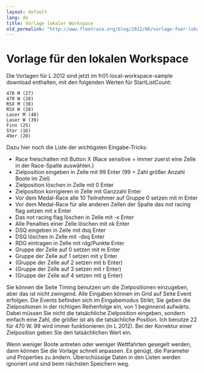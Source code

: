 ```yaml
---
layout: default
lang: de
title: Vorlage lokaler Workspace
old_permalink: "http://www.fleetrace.org/blog/2012/06/vorlage-fuer-lokalen-workspace/"
---
```


<h1>Vorlage für den lokalen Workspace</h1>

Die Vorlagen für L 2012 sind jetzt im fr01-local-workspace-sample download 
enthalten, mit den folgenden Werten für StartListCount:
```
470 M (27)
470 W (20)
RSX M (38)
RSX W (28)
Laser M (48)
Laser W (39)
Finn (25)
Star (16)
49er (20)
```

Dazu hier noch die Liste der wichtigsten Eingabe-Tricks:

- Race freischalten mit Button X (Race sensitive = immer zuerst eine Zelle in der Race-Spalte auswählen.)
- Zielposition eingeben in Zelle mit 99 Enter (99 = Zahl größer Anzahl Boote im Ziel)
- Zielposition löschen in Zelle mit 0 Enter
- Zielposition korrigieren in Zelle mit Ganzzahl Enter
- Vor dem Medal-Race alle 10 Teilnehmer auf Gruppe 0 setzen mit m Enter
- Vor dem Medal-Race für alle anderen Zellen der Spalte das not racing flag setzen mit x Enter
- Das not racing flag löschen in Zelle mit -x Enter
- Alle Penalties einer Zelle löschen mit ok Enter
- DSQ eingeben in Zelle mit dsq Enter
- DSQ löschen in Zelle mit -dsq Enter
- RDG eintragen in Zelle mit rdg/Punkte Enter
- Gruppe der Zelle auf 0 setzen mit m Enter
- Gruppe der Zelle auf 1 setzen mit y Enter
- (Gruppe der Zelle auf 2 setzen mit b Enter)
- (Gruppe der Zelle auf 3 setzen mit r Enter)
- (Gruppe der Zelle auf 4 setzen mit g Enter)

Sie können die Seite Timing benutzen um die Zielpositionen einzugeben, 
aber das ist nicht zwingend. 
Alle Eingaben können im Grid auf Seite Event erfolgen. 
Die Events befinden sich im Eingabemodus Strikt; 
Sie geben die Zielpositionen in der richtigen Reihenfolge ein, von 1 beginnend aufwärts.
Dabei müssen Sie nicht die tatsächliche Zielposition eingeben,
sondern einfach eine Zahl, die größer ist als die tatsächliche Position. 
Ich benutze 22 für 470 W. 99 wird immer funktionieren (in L 2012).
Bei der Korrektur einer Zielposition geben Sie den tatsächlichen Wert ein.

Wenn weniger Boote antreten oder weniger Wettfahrten gesegelt werden, 
dann können Sie die Vorlage schnell anpassen. 
Es genügt, die Parameter und Properties zu ändern. 
Überschüssige Daten in den Listen werden ignoriert und sind beim nächsten Speichern weg.


